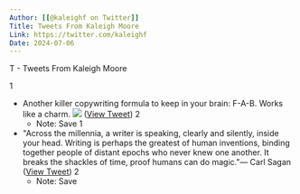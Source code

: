 ```yaml
---
Author: [[@kaleighf on Twitter]]
Title: Tweets From Kaleigh Moore
Link: https://twitter.com/kaleighf
Date: 2024-07-06
---
```

T - Tweets From Kaleigh Moore

1
- Another killer copywriting formula to keep in your brain: F-A-B. Works like a charm. 
  ![](https://pbs.twimg.com/media/FMOWwwmWQAAcR0s.jpg) ([View Tweet](https://twitter.com/kaleighf/status/1496205320099663877))
2
    - Note: Save
1
- "Across the millennia, a writer is speaking, clearly and silently, inside your head. Writing is perhaps the greatest of human inventions, binding together people of distant epochs who never knew one another. It breaks the shackles of time, proof humans can do magic."― Carl Sagan ([View Tweet](https://twitter.com/kaleighf/status/1524198510027026432))
2
    - Note: Save
